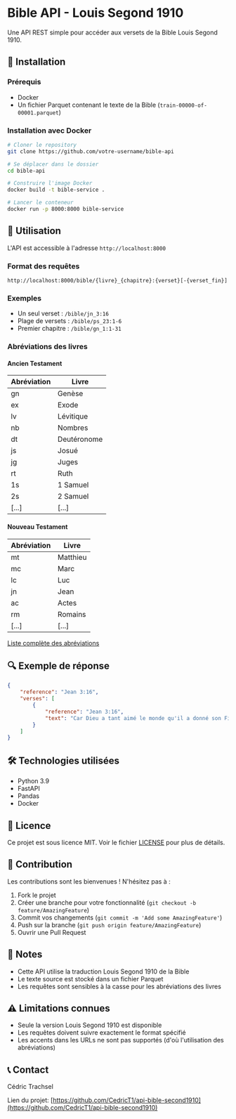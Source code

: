 # Bible API - Louis Segond 1910

Une API REST simple pour accéder aux versets de la Bible Louis Segond 1910.

## 🚀 Installation

### Prérequis
- Docker
- Un fichier Parquet contenant le texte de la Bible (`train-00000-of-00001.parquet`)

### Installation avec Docker

```bash
# Cloner le repository
git clone https://github.com/votre-username/bible-api

# Se déplacer dans le dossier
cd bible-api

# Construire l'image Docker
docker build -t bible-service .

# Lancer le conteneur
docker run -p 8000:8000 bible-service
```

## 📖 Utilisation

L'API est accessible à l'adresse `http://localhost:8000`

### Format des requêtes

```
http://localhost:8000/bible/{livre}_{chapitre}:{verset}[-{verset_fin}]
```

### Exemples
- Un seul verset : `/bible/jn_3:16`
- Plage de versets : `/bible/ps_23:1-6`
- Premier chapitre : `/bible/gn_1:1-31`

### Abréviations des livres

#### Ancien Testament
| Abréviation | Livre |
|-------------|-------|
| gn | Genèse |
| ex | Exode |
| lv | Lévitique |
| nb | Nombres |
| dt | Deutéronome |
| js | Josué |
| jg | Juges |
| rt | Ruth |
| 1s | 1 Samuel |
| 2s | 2 Samuel |
| [...]  | [...] |

#### Nouveau Testament
| Abréviation | Livre |
|-------------|-------|
| mt | Matthieu |
| mc | Marc |
| lc | Luc |
| jn | Jean |
| ac | Actes |
| rm | Romains |
| [...]  | [...] |

[Liste complète des abréviations](ABBREVIATIONS.md)

## 🔍 Exemple de réponse

```json
{
    "reference": "Jean 3:16",
    "verses": [
        {
            "reference": "Jean 3:16",
            "text": "Car Dieu a tant aimé le monde qu'il a donné son Fils unique, afin que quiconque croit en lui ne périsse point, mais qu'il ait la vie éternelle."
        }
    ]
}
```

## 🛠️ Technologies utilisées

- Python 3.9
- FastAPI
- Pandas
- Docker

## 📄 Licence

Ce projet est sous licence MIT. Voir le fichier [LICENSE](LICENSE) pour plus de détails.

## 🤝 Contribution

Les contributions sont les bienvenues ! N'hésitez pas à :
1. Fork le projet
2. Créer une branche pour votre fonctionnalité (`git checkout -b feature/AmazingFeature`)
3. Commit vos changements (`git commit -m 'Add some AmazingFeature'`)
4. Push sur la branche (`git push origin feature/AmazingFeature`)
5. Ouvrir une Pull Request

## 📝 Notes

- Cette API utilise la traduction Louis Segond 1910 de la Bible
- Le texte source est stocké dans un fichier Parquet
- Les requêtes sont sensibles à la casse pour les abréviations des livres

## ⚠️ Limitations connues

- Seule la version Louis Segond 1910 est disponible
- Les requêtes doivent suivre exactement le format spécifié
- Les accents dans les URLs ne sont pas supportés (d'où l'utilisation des abréviations)

## 📞 Contact

Cédric Trachsel 

Lien du projet: [https://github.com/CedricT1/api-bible-second1910](https://github.com/CedricT1/api-bible-second1910)


